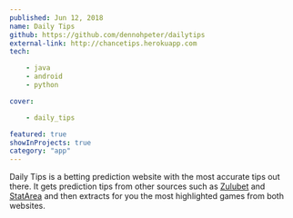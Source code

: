```yaml
---
published: Jun 12, 2018
name: Daily Tips
github: https://github.com/dennohpeter/dailytips
external-link: http://chancetips.herokuapp.com
tech: 

    - java
    - android
    - python

cover: 

    - daily_tips

featured: true
showInProjects: true
category: "app"
---
```

Daily Tips is a betting prediction website with the most accurate tips out there.
It gets prediction tips from other sources such as [Zulubet](https://www.zulubet.com) and [StatArea](https://www.statarea.com) and then extracts for you the most highlighted games from both websites.

